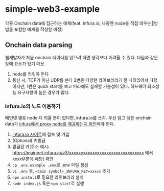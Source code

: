 # simple-web3-example
각종 Onchain data에 접근하는 예제(feat. infura.io, 나중엔 node를 직접 띄우는방법을 포함한 예제를 작성할 예정)

## Onchain data parsing
웹개발자가 처음 onchain 데이터를 읽으려 하면 생각보다 어려울 수 있다. 다음과 같은 장애 요소가 있기 때문.
1. node를 띄워야 한다
2. 통신 시, TCP가 아닌 UDP를 쓴다
2번은 다양한 라이브러리가 잘 나와있어서 다행이지만, 1번은 quick start를 보고 따라해도 실패할 가능성이 있다. 하드웨어 최소성능 요구사항이 높은 경우가 많다.

### infura.io의 노드 이용하기
메인넷 별로 node 다 띄울 돈이 없다면, infura.io를 쓰자. 우선 읽고 싶은 onchain data가 [infura에서 proxy node를 제공하는지 확인](https://docs.infura.io/#browse-by-networks)해야 한다.

1. [infura.io 사이트](https://app.infura.io)에 접속 및 가입
2. (Optional) 키발급
3. 발급된 키(주소 예시: https://mainnet.infura.io/v3/xxxxxxxxxxxxxxxxxxxxxxxxxxxxxxxx 에서 xxxx부분에 해당) 확인
4. `cp .env.example .env`로 .env 파일 생성
5. `vi .env` 후, `<Coin symbol>_INFURA_KEY=xxxxx` 추가
6. `npm install`로 필요한 라이브러리 설치
7. `node index.js` 혹은 `npm start`로 실행

